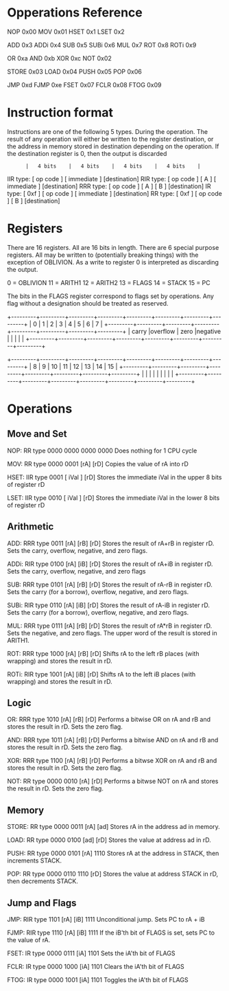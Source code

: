 Opperations Reference
=====================

NOP		0x00
MOV		0x01
HSET	0x1
LSET	0x2

ADD		0x3
ADDi	0x4
SUB		0x5
SUBi	0x6
MUL		0x7
ROT		0x8
ROTi	0x9

OR		0xa
AND 	0xb
XOR		0xc
NOT 	0x02

STORE	0x03
LOAD	0x04
PUSH	0x05
POP		0x06

JMP		0xd
FJMP    0xe
FSET    0x07
FCLR    0x08
FTOG    0x09

Instruction format
==================

Instructions are one of the following 5 types. During the operation. The result of any operation will either be written to the register destination, or the address in memory stored in destination depending on the operation. If the destination register is 0, then the output is discarded

          |   4 bits    |   4 bits    |   4 bits    |   4 bits    |
IIR type:  [  op code  ] [       immediate         ] [destination]
RIR type:  [  op code  ] [     A     ] [ immediate ] [destination]
RRR type:  [  op code  ] [     A     ] [     B     ] [destination]
IR  type:  [    0xf    ] [  op code  ] [ immediate ] [destination]
RR  type:  [    0xf    ] [  op code  ] [     B     ] [destination]

Registers
=========

There are 16 registers. All are 16 bits in length. There are 6 special purpose registers. All may be written to (potentially breaking things) with the exception of OBLIVION. As a write to register 0 is interpreted as discarding the output.

0  = OBLIVION
11 = ARITH1
12 = ARITH2
13 = FLAGS
14 = STACK
15 = PC

The bits in the FLAGS register correspond to flags set by operations. Any flag without a designation should be treated as reserved.

+---------+---------+---------+---------+---------+---------+---------+---------+
|    0    |    1    |    2    |    3    |    4    |    5    |    6    |    7    |
+---------+---------+---------+---------+---------+---------+---------+---------+
|  carry  |overflow |  zero   |negative |         |         |         |         |
+---------+---------+---------+---------+---------+---------+---------+---------+


+---------+---------+---------+---------+---------+---------+---------+---------+
|    8    |    9    |   10    |   11    |   12    |   13    |   14    |   15    |
+---------+---------+---------+---------+---------+---------+---------+---------+
|         |         |         |         |         |         |         |         |
+---------+---------+---------+---------+---------+---------+---------+---------+

Operations
==========

Move and Set
------------

NOP: RR type
0000 0000 0000 0000
Does nothing for 1 CPU cycle

MOV: RR type
0000 0001 [rA] [rD]
Copies the value of rA into rD

HSET: IIR type
0001 [  iVal ] [rD]
Stores the immediate iVal in the upper 8 bits of register rD

LSET: IIR type
0010 [  iVal ] [rD]
Stores the immediate iVal in the lower 8 bits of register rD

Arithmetic
----------

ADD: RRR type
0011 [rA] [rB] [rD]
Stores the result of rA+rB in register rD. Sets the carry, overflow, negative, and zero flags.

ADDi: RIR type
0100 [rA] [iB] [rD]
Stores the result of rA+iB in register rD. Sets the carry, overflow, negative, and zero flags

SUB: RRR type
0101 [rA] [rB] [rD]
Stores the result of rA-rB in register rD. Sets the carry (for a borrow), overflow, negative, and zero flags.

SUBi: RIR type
0110 [rA] [iB] [rD]
Stores the result of rA-iB in register rD. Sets the carry (for a borrow), overflow, negative, and zero flags.

MUL: RRR type
0111 [rA] [rB] [rD]
Stores the result of rA*rB in register rD. Sets the negative, and zero flags. The upper word of the result is stored in ARITH1.

ROT: RRR type
1000 [rA] [rB] [rD]
Shifts rA to the left rB places (with wrapping) and stores the result in rD.

ROTi: RIR type
1001 [rA] [iB] [rD]
Shifts rA to the left iB places (with wrapping) and stores the result in rD.

Logic
-----

OR: RRR type
1010 [rA] [rB] [rD]
Performs a bitwise OR on rA and rB and stores the result in rD. Sets the zero flag.

AND: RRR type
1011 [rA] [rB] [rD]
Performs a bitwise AND on rA and rB and stores the result in rD. Sets the zero flag.

XOR: RRR type
1100 [rA] [rB] [rD]
Performs a bitwse XOR on rA and rB and stores the result in rD. Sets the zero flag.

NOT: RR type
0000 0010 [rA] [rD]
Performs a bitwse NOT on rA and stores the result in rD. Sets the zero flag.

Memory
------

STORE: RR type
0000 0011 [rA] [ad]
Stores rA in the address ad in memory.

LOAD: RR type
0000 0100 [ad] [rD]
Stores the value at address ad in rD.

PUSH: RR type
0000 0101 [rA] 1110
Stores rA at the address in STACK, then increments STACK.

POP: RR type
0000 0110 1110 [rD]
Stores the value at address STACK in rD, then decrements STACK.

Jump and Flags
--------------

JMP: RIR type
1101 [rA] [iB] 1111
Unconditional jump. Sets PC to rA + iB

FJMP: RIR type
1110 [rA] [iB] 1111
If the iB'th bit of FLAGS is set, sets PC to the value of rA.

FSET: IR type
0000 0111 [iA] 1101
Sets the iA'th bit of FLAGS

FCLR: IR type
0000 1000 [iA] 1101
Clears the iA'th bit of FLAGS

FTOG: IR type
0000 1001 [iA] 1101
Toggles the iA'th bit of FLAGS
